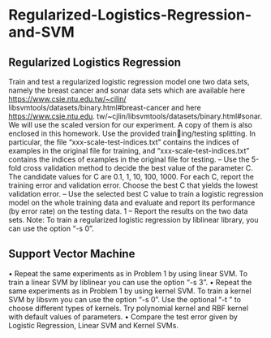 # Regularized-Logistics-Regression-and-SVM
## Regularized Logistics Regression
Train and test a regularized logistic regression model one two data sets, namely the breast
cancer and sonar data sets which are available here https://www.csie.ntu.edu.tw/~cjlin/
libsvmtools/datasets/binary.html#breast-cancer and here https://www.csie.ntu.edu.
tw/~cjlin/libsvmtools/datasets/binary.html#sonar. We will use the scaled version for
our experiment. A copy of them is also enclosed in this homework. Use the provided training/testing splitting. In particular, the file “xxx-scale-test-indices.txt” contains the indices of
examples in the original file for training, and “xxx-scale-test-indices.txt” contains the indices of
examples in the original file for testing.
– Use the 5-fold cross validation method to decide the best value of the parameter C. The
candidate values for C are 0.1, 1, 10, 100, 1000. For each C, report the training error and
validation error. Choose the best C that yields the lowest validation error.
– Use the selected best C value to train a logistic regression model on the whole training
data and evaluate and report its performance (by error rate) on the testing data.
1
– Report the results on the two data sets.
Note: To train a regularized logistic regression by liblinear library, you can use the option “-s
0”.
## Support Vector Machine
• Repeat the same experiments as in Problem 1 by using linear SVM. To train a linear SVM by
liblinear you can use the option “-s 3”.
• Repeat the same experiments as in Problem 1 by using kernel SVM. To train a kernel SVM by
libsvm you can use the option “-s 0”. Use the optional “-t ” to choose different types of kernels.
Try polynomial kernel and RBF kernel with default values of parameters.
• Compare the test error given by Logistic Regression, Linear SVM and Kernel SVMs.
